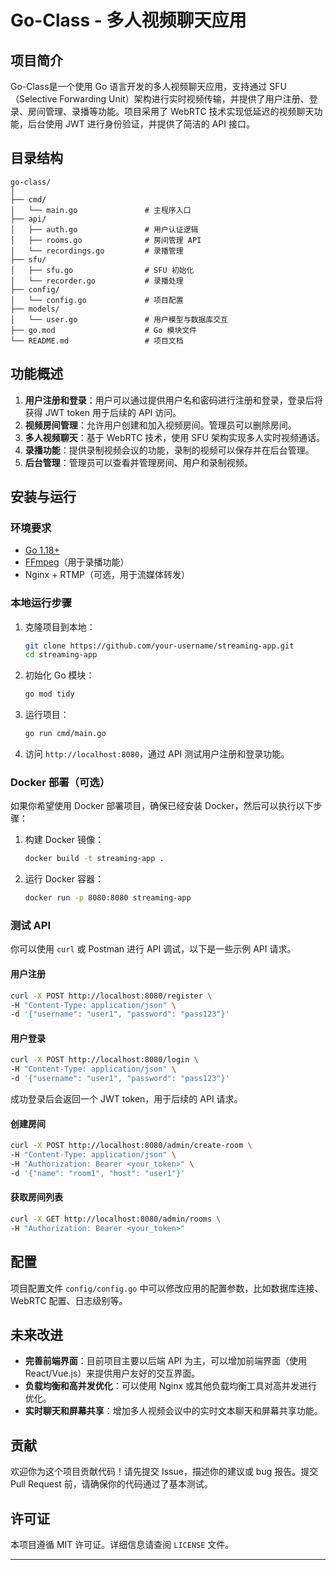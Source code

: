 # Go-Class - 多人视频聊天应用

## 项目简介

Go-Class是一个使用 Go 语言开发的多人视频聊天应用，支持通过 SFU（Selective Forwarding Unit）架构进行实时视频传输，并提供了用户注册、登录、房间管理、录播等功能。项目采用了 WebRTC 技术实现低延迟的视频聊天功能，后台使用 JWT 进行身份验证，并提供了简洁的 API 接口。

## 目录结构

```
go-class/
│
├── cmd/
│   └── main.go               # 主程序入口
├── api/
│   ├── auth.go               # 用户认证逻辑
│   ├── rooms.go              # 房间管理 API
│   └── recordings.go         # 录播管理
├── sfu/
│   ├── sfu.go                # SFU 初始化
│   └── recorder.go           # 录播处理
├── config/
│   └── config.go             # 项目配置
├── models/
│   └── user.go               # 用户模型与数据库交互
├── go.mod                    # Go 模块文件
└── README.md                 # 项目文档
```

## 功能概述

1. **用户注册和登录**：用户可以通过提供用户名和密码进行注册和登录，登录后将获得 JWT token 用于后续的 API 访问。
2. **视频房间管理**：允许用户创建和加入视频房间。管理员可以删除房间。
3. **多人视频聊天**：基于 WebRTC 技术，使用 SFU 架构实现多人实时视频通话。
4. **录播功能**：提供录制视频会议的功能，录制的视频可以保存并在后台管理。
5. **后台管理**：管理员可以查看并管理房间、用户和录制视频。

## 安装与运行

### 环境要求

- [Go 1.18+](https://golang.org/dl/)
- [FFmpeg](https://ffmpeg.org/download.html)（用于录播功能）
- Nginx + RTMP（可选，用于流媒体转发）

### 本地运行步骤

1. 克隆项目到本地：

   ```bash
   git clone https://github.com/your-username/streaming-app.git
   cd streaming-app
   ```

2. 初始化 Go 模块：

   ```bash
   go mod tidy
   ```

3. 运行项目：

   ```bash
   go run cmd/main.go
   ```

4. 访问 `http://localhost:8080`，通过 API 测试用户注册和登录功能。

### Docker 部署（可选）

如果你希望使用 Docker 部署项目，确保已经安装 Docker，然后可以执行以下步骤：

1. 构建 Docker 镜像：

   ```bash
   docker build -t streaming-app .
   ```

2. 运行 Docker 容器：

   ```bash
   docker run -p 8080:8080 streaming-app
   ```

### 测试 API

你可以使用 `curl` 或 Postman 进行 API 调试，以下是一些示例 API 请求。

#### 用户注册

```bash
curl -X POST http://localhost:8080/register \
-H "Content-Type: application/json" \
-d '{"username": "user1", "password": "pass123"}'
```

#### 用户登录

```bash
curl -X POST http://localhost:8080/login \
-H "Content-Type: application/json" \
-d '{"username": "user1", "password": "pass123"}'
```

成功登录后会返回一个 JWT token，用于后续的 API 请求。

#### 创建房间

```bash
curl -X POST http://localhost:8080/admin/create-room \
-H "Content-Type: application/json" \
-H "Authorization: Bearer <your_token>" \
-d '{"name": "room1", "host": "user1"}'
```

#### 获取房间列表

```bash
curl -X GET http://localhost:8080/admin/rooms \
-H "Authorization: Bearer <your_token>"
```

## 配置

项目配置文件 `config/config.go` 中可以修改应用的配置参数，比如数据库连接、WebRTC 配置、日志级别等。

## 未来改进

- **完善前端界面**：目前项目主要以后端 API 为主，可以增加前端界面（使用 React/Vue.js）来提供用户友好的交互界面。
- **负载均衡和高并发优化**：可以使用 Nginx 或其他负载均衡工具对高并发进行优化。
- **实时聊天和屏幕共享**：增加多人视频会议中的实时文本聊天和屏幕共享功能。

## 贡献

欢迎你为这个项目贡献代码！请先提交 Issue，描述你的建议或 bug 报告。提交 Pull Request 前，请确保你的代码通过了基本测试。

## 许可证

本项目遵循 MIT 许可证。详细信息请查阅 `LICENSE` 文件。

---
